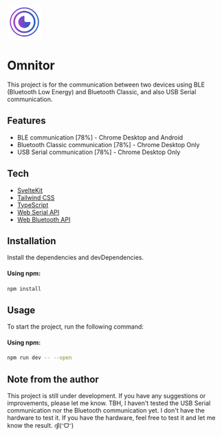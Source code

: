 <img src="src/lib/assets/logo.webp" width="80" height="80"/>

# Omnitor

This project is for the communication between two devices using BLE (Bluetooth Low Energy) and Bluetooth Classic, and also USB Serial communication.

## Features

- BLE communication [78%] - Chrome Desktop and Android
- Bluetooth Classic communication [78%] - Chrome Desktop Only
- USB Serial communication [78%] - Chrome Desktop Only

## Tech

- [SvelteKit](https://kit.svelte.dev/)
- [Tailwind CSS](https://tailwindcss.com/)
- [TypeScript](https://www.typescriptlang.org/)
- [Web Serial API](https://web.dev/serial/)
- [Web Bluetooth API](https://web.dev/bluetooth/)

## Installation

Install the dependencies and devDependencies.

#### Using npm:

```bash
npm install
```

## Usage

To start the project, run the following command:

#### Using npm:

```bash
npm run dev -- --open
```

## Note from the author

This project is still under development. If you have any suggestions or improvements, please let me know. TBH, I haven't tested the USB Serial communication nor the Bluetooth communication yet. I don't have the hardware to test it. If you have the hardware, feel free to test it and let me know the result.
ദ്ദി(ᵔᗜᵔ)